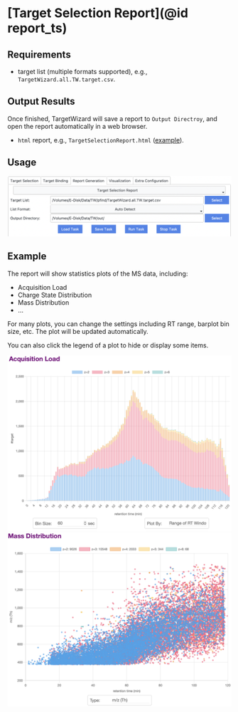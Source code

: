 # [Target Selection Report](@id report_ts)

## Requirements
- target list (multiple formats supported), e.g., `TargetWizard.all.TW.target.csv`.

## Output Results
Once finished, TargetWizard will save a report to `Output Directroy`, and open the report automatically in a web browser.
- `html` report, e.g., `TargetSelectionReport.html` ([example](../../assets/report/TargetSelectionReport.html)).

## Usage
![Basic Acquisition Report](../../assets/report/TargetSelectionReport.png)

## Example
The report will show statistics plots of the MS data, including:
- Acquisition Load
- Charge State Distribution
- Mass Distribution
- …

For many plots, you can change the settings including RT range, barplot bin size, etc.
The plot will be updated automatically.

You can also click the legend of a plot to hide or display some items.

![Acquisition Load](../../assets/report/TargetSelectionReport_AL.png)
![Mass Distribution](../../assets/report/TargetSelectionReport_MD.png)
